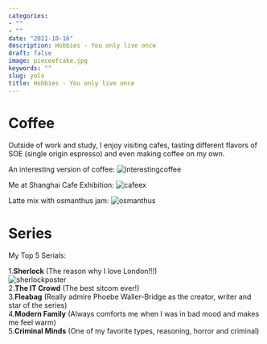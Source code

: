 ```yaml
---
categories:
- ""
- ""
date: "2021-10-16"
description: Hobbies - You only live once
draft: false
image: pieceofcake.jpg
keywords: ""
slug: yolo
title: Hobbies - You only live once
---
```


# Coffee

Outside of work and study, I enjoy visiting cafes, tasting different flavors of SOE (single origin espresso) and even making coffee on my own.

An interesting version of coffee:
![interestingcoffee](https://iknow-pic.cdn.bcebos.com/b17eca8065380cd7ef534e7db344ad34588281d5)

Me at Shanghai Cafe Exhibition:
![cafeex](https://iknow-pic.cdn.bcebos.com/9213b07eca80653871a7488385dda144ac3482d5)

Latte mix with osmanthus jam:
![osmanthus](https://iknow-pic.cdn.bcebos.com/f636afc379310a55bc873264a54543a9832610fa)

# Series

My Top 5 Serials:

1.**Sherlock** (The reason why I love London!!!)\
![sherlockposter](https://ichef.bbci.co.uk/images/ic/640x360/p074qljc.jpg)\
2.**The IT Crowd** (The best sitcom ever!)\
3.**Fleabag** (Really admire Phoebe Waller-Bridge as the creator, writer and star of the series)\
4.**Modern Family** (Always comforts me when I was in bad mood and makes me feel warm)\
5.**Criminal Minds** (One of my favorite types, reasoning, horror and criminal)
